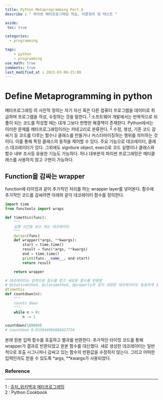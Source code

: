 ```yaml
---
title: Python Metaprogramming Part_A
describe : " 파이썬 메타프로그래밍 학습, 이론정리 및 테스트 "

aside:
 toc: true

categories:
  - programming

tags: 
    - python
    - programming
use_math: true
comments: true
last_modified_at : 2021-03-08-21:00
---
```


# Define Metaprogramming in python
메타프로그래밍 의 사전적 정의는 자기 자신 혹은 다른 컴퓨터 프로그램을 데이터로 취급하며 프로그램을 작성, 수정하는 것을 말한다. <sup>[1](#footnote_1)</sup> 소프트웨어 개발에서는 반복적으로 되풀이 되는 코드를 작성할 때는 대개 그보다 현명한 해결책이 존재한다. Python에서는 이러한 문제를 메타프로그래밍이라는 카테고리로 분류한다. <sup>[2](#footnote_2)</sup> 수정, 생성, 기존 코드 감싸기 등 코드를 다루는 함수나 클래스를 만들거나 커스터마이징하는 행위를 의미하는 것이다. 이를 통해 특정 클래스의 동작을 제어할 수 있다. 주요 기능으로 데코레이터, 클래스 데코레이터가 있다. 그외에도 signiture object, exec()로 코드 실행이나 클래스와 함수 내부 조사등 유용한 기능도 가능하다. 허나 대부분의 파이썬 프로그래밍은 메타클래스를 사용하지 않고 구현이 가능하다. 

## Function을 감싸는 wrapper
function에 타이밍과 같이 추가적인 처리를 하는 wrapper layer를 넣어본다. 함수에 추가적인 코드를 감싸려면 아래와 같이 데코레이터 함수를 정의한다. 

``` python
import time 
from functools import wraps

def timethis(func):
    """
    실행 시간을 보고 하는 데코레이터
    """
    @wraps(func)
    def wrapper(*args, **kwargs):
        start = time.time()
        result = func(*args, **kwargs)
        end = time.time()
        print(func.__name__, end-start)
        return result

    return wrapper

# 데코레이터는 입력으로 함수를 받고 새로운 함수를 반환함
# @staticmethod, @classmethod, @property와 같이 내장된 데코레이터도 동일하게 동작함 
@timethis
def countdown(n):
    """
    counts down 
    """
    while n > 0:
        n -= 1

countdown(100000)
# countdown 0.013844966888427734
``` 
본래 원본 입력 함수를 호출하고 별과를 반환한다. 추가적인 타이밍 코드를 통해 wrapper가 결과로 반환되었고 원본 함수를 대신했다. 새로 생성한 데코레이터는 일반적으로 호출 시그니처나 감싸고 있는 함수의 반환값을 수정하지 않는다. 그리고 어떠한 입력인자도 받을 수 있도록 *args, **kwargs가 사용되었다. 




### Reference
__________________________________________________________________
<!-- 글 뒷 부분에 -->
<a name="footnote_1">1</a> : [출처_위키백과 메타프로그래밍](https://ko.wikipedia.org/wiki/%EB%A9%94%ED%83%80%ED%94%84%EB%A1%9C%EA%B7%B8%EB%9E%98%EB%B0%8D)  
<a name="footnote_2">2</a> : Python Cookbook